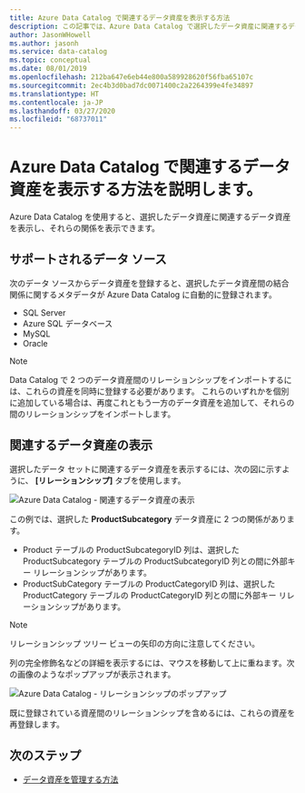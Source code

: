 ```yaml
---
title: Azure Data Catalog で関連するデータ資産を表示する方法
description: この記事では、Azure Data Catalog で選択したデータ資産に関連するデータ資産を表示する方法について説明します。
author: JasonWHowell
ms.author: jasonh
ms.service: data-catalog
ms.topic: conceptual
ms.date: 08/01/2019
ms.openlocfilehash: 212ba647e6eb44e800a589928620f56fba65107c
ms.sourcegitcommit: 2ec4b3d0bad7dc0071400c2a2264399e4fe34897
ms.translationtype: HT
ms.contentlocale: ja-JP
ms.lasthandoff: 03/27/2020
ms.locfileid: "68737011"
---
```

# <a name="how-to-view-related-data-assets-in-azure-data-catalog"></a>Azure Data Catalog で関連するデータ資産を表示する方法を説明します。
Azure Data Catalog を使用すると、選択したデータ資産に関連するデータ資産を表示し、それらの関係を表示できます。 

## <a name="supported-data-sources"></a>サポートされるデータ ソース 
次のデータ ソースからデータ資産を登録すると、選択したデータ資産間の結合関係に関するメタデータが Azure Data Catalog に自動的に登録されます。 

- SQL Server
- Azure SQL データベース
- MySQL
- Oracle

> [!NOTE]
> Data Catalog で 2 つのデータ資産間のリレーションシップをインポートするには、これらの資産を同時に登録する必要があります。 これらのいずれかを個別に追加している場合は、再度これともう一方のデータ資産を追加して、それらの間のリレーションシップをインポートします。

## <a name="view-related-data-assets"></a>関連するデータ資産の表示
選択したデータ セットに関連するデータ資産を表示するには、次の図に示すように、 **[リレーションシップ]** タブを使用します。 

![Azure Data Catalog - 関連するデータ資産の表示](media/data-catalog-how-to-view-related-data-assets/relationships-tab.png)

この例では、選択した **ProductSubcategory** データ資産に 2 つの関係があります。 

- Product テーブルの ProductSubcategoryID 列は、選択した ProductSubcategory テーブルの ProductSubcategoryID 列との間に外部キー リレーションシップがあります。 
- ProductSubCategory テーブルの ProductCategoryID 列は、選択した ProductCategory テーブルの ProductCategoryID 列との間に外部キー リレーションシップがあります。

> [!NOTE]
> リレーションシップ ツリー ビューの矢印の方向に注意してください。  

列の完全修飾名などの詳細を表示するには、マウスを移動して上に重ねます。次の画像のようなポップアップが表示されます。 

![Azure Data Catalog - リレーションシップのポップアップ](media/data-catalog-how-to-view-related-data-assets/relationship-popup.png)

既に登録されている資産間のリレーションシップを含めるには、これらの資産を再登録します。

## <a name="next-steps"></a>次のステップ
- [データ資産を管理する方法](data-catalog-how-to-manage.md)